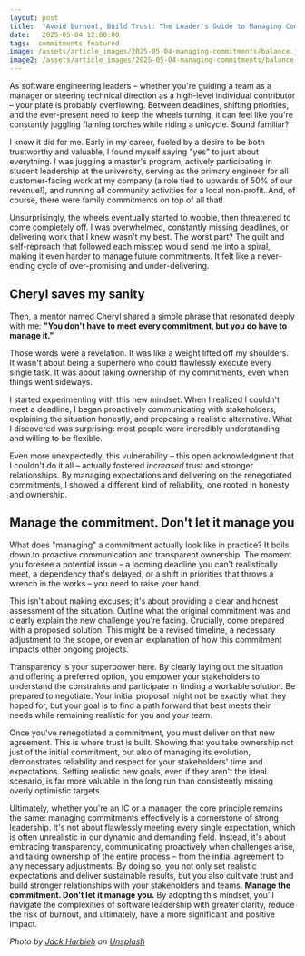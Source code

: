 ```yaml
---
layout: post
title:  "Avoid Burnout, Build Trust: The Leader's Guide to Managing Commitments"
date:   2025-05-04 12:00:00
tags:  commitments featured
image: /assets/article_images/2025-05-04-managing-commitments/balance.jpg
image2: /assets/article_images/2025-05-04-managing-commitments/balance-mobile.jpg
---
```


As software engineering leaders – whether you're guiding a team as a manager or steering technical direction as a high-level individual contributor – your plate is probably overflowing. Between deadlines, shifting priorities, and the ever-present need to keep the wheels turning, it can feel like you're constantly juggling flaming torches while riding a unicycle. Sound familiar?

I know it did for me. Early in my career, fueled by a desire to be both trustworthy and valuable, I found myself saying "yes" to just about everything. I was juggling a master's program, actively participating in student leadership at the university, serving as the primary engineer for all customer-facing work at my company (a role tied to upwards of 50% of our revenue!), and running all community activities for a local non-profit. And, of course, there were family commitments on top of all that!

Unsurprisingly, the wheels eventually started to wobble, then threatened to come completely off. I was overwhelmed, constantly missing deadlines, or delivering work that I knew wasn't my best. The worst part? The guilt and self-reproach that followed each misstep would send me into a spiral, making it even harder to manage future commitments. It felt like a never-ending cycle of over-promising and under-delivering.

## Cheryl saves my sanity

Then, a mentor named Cheryl shared a simple phrase that resonated deeply with me: **"You don't have to meet every commitment, but you do have to manage it."**

Those words were a revelation. It was like a weight lifted off my shoulders. It wasn't about being a superhero who could flawlessly execute every single task. It was about taking ownership of my commitments, even when things went sideways.

I started experimenting with this new mindset. When I realized I couldn't meet a deadline, I began proactively communicating with stakeholders, explaining the situation honestly, and proposing a realistic alternative. What I discovered was surprising: most people were incredibly understanding and willing to be flexible.

Even more unexpectedly, this vulnerability – this open acknowledgment that I couldn't do it all – actually fostered *increased* trust and stronger relationships. By managing expectations and delivering on the renegotiated commitments, I showed a different kind of reliability, one rooted in honesty and ownership.

## Manage the commitment. Don't let it manage you

What does "managing" a commitment actually look like in practice? It boils down to proactive communication and transparent ownership. The moment you foresee a potential issue – a looming deadline you can't realistically meet, a dependency that's delayed, or a shift in priorities that throws a wrench in the works – you need to raise your hand.

This isn't about making excuses; it's about providing a clear and honest assessment of the situation. Outline what the original commitment was and clearly explain the new challenge you're facing. Crucially, come prepared with a proposed solution. This might be a revised timeline, a necessary adjustment to the scope, or even an explanation of how this commitment impacts other ongoing projects.

Transparency is your superpower here. By clearly laying out the situation and offering a preferred option, you empower your stakeholders to understand the constraints and participate in finding a workable solution. Be prepared to negotiate. Your initial proposal might not be exactly what they hoped for, but your goal is to find a path forward that best meets their needs while remaining realistic for you and your team.

Once you've renegotiated a commitment, you must deliver on that new agreement. This is where trust is built. Showing that you take ownership not just of the initial commitment, but also of managing its evolution, demonstrates reliability and respect for your stakeholders' time and expectations. Setting realistic new goals, even if they aren't the ideal scenario, is far more valuable in the long run than consistently missing overly optimistic targets.

Ultimately, whether you're an IC or a manager, the core principle remains the same: managing commitments effectively is a cornerstone of strong leadership. It's not about flawlessly meeting every single expectation, which is often unrealistic in our dynamic and demanding field. Instead, it's about embracing transparency, communicating proactively when challenges arise, and taking ownership of the entire process – from the initial agreement to any necessary adjustments. By doing so, you not only set realistic expectations and deliver sustainable results, but you also cultivate trust and build stronger relationships with your stakeholders and teams. **Manage the commitment. Don't let it manage you.** By adopting this mindset, you'll navigate the complexities of software leadership with greater clarity, reduce the risk of burnout, and ultimately, have a more significant and positive impact.

_Photo by [Jack Harbieh](https://unsplash.com/@jack_harbieh) on [Unsplash](https://unsplash.com/photos/a-person-stacking-rocks-on-a-beach-with-the-ocean-in-the-background-ZYOqMoL0mo8)_

